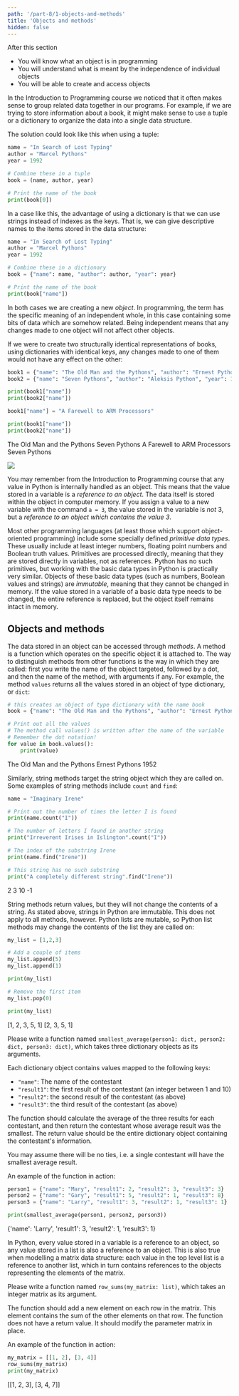 ```yaml
---
path: '/part-8/1-objects-and-methods'
title: 'Objects and methods'
hidden: false
---
```


<text-box variant='learningObjectives' name="Learning objectives">

After this section

- You will know what an object is in programming
- You will understand what is meant by the independence of individual objects
- You will be able to create and access objects

</text-box>

In the Introduction to Programming course we noticed that it often makes sense to group related data together in our programs. For example, if we are trying to store information about a book, it might make sense to use a tuple or a dictionary to organize the data into a single data structure.

The solution could look like this when using a tuple:

```python
name = "In Search of Lost Typing"
author = "Marcel Pythons"
year = 1992

# Combine these in a tuple
book = (name, author, year)

# Print the name of the book
print(book[0])
```

In a case like this, the advantage of using a dictionary is that we can use strings instead of indexes as the keys. That is, we can give descriptive names to the items stored in the data structure:

```python
name = "In Search of Lost Typing"
author = "Marcel Pythons"
year = 1992

# Combine these in a dictionary
book = {"name": name, "author": author, "year": year}

# Print the name of the book
print(book["name"])
```

In both cases we are creating a new _object_. In programming, the term has the specific meaning of an independent whole, in this case containing some bits of data which are somehow related. Being independent means that any changes made to one object will not affect other objects.

If we were to create two structurally identical representations of books, using dictionaries with identical keys, any changes made to one of them would not have any effect on the other:

```python
book1 = {"name": "The Old Man and the Pythons", "author": "Ernest Pythons", "year": 1952}
book2 = {"name": "Seven Pythons", "author": "Aleksis Python", "year": 1894}

print(book1["name"])
print(book2["name"])

book1["name"] = "A Farewell to ARM Processors"

print(book1["name"])
print(book2["name"])
```

<sample-output>

The Old Man and the Pythons
Seven Pythons
A Farewell to ARM Processors
Seven Pythons

</sample-output>

<img src="8_1_1.png">

<text-box variant="info" name="Python objects">

You may remember from the Introduction to Programming course that any value in Python is internally handled as an object. This means that the value stored in a variable is a _reference to an object_. The data itself is stored within the object in computer memory. If you assign a value to a new variable with the command `a = 3`, the value stored in the variable is _not_ 3, but a _reference to an object which contains the value 3_.

Most other programming languages (at least those which support object-oriented programming) include some specially defined _primitive data types_. These usually include at least integer numbers, floating point numbers and Boolean truth values. Primitives are processed directly, meaning that they are stored directly in variables, not as references. Python has no such primitives, but working with the basic data types in Python is practically very similar. Objects of these basic data types (such as numbers, Boolean values and strings) are _immutable_, meaning that they cannot be changed in memory. If the value stored in a variable of a basic data type needs to be changed, the entire reference is replaced, but the object itself remains intact in memory.

</text-box>

## Objects and methods

The data stored in an object can be accessed through _methods_. A method is a function which operates on the specific object it is attached to. The way to distinguish methods from other functions is the way in which they are called: first you write the name of the object targeted, followed by a dot, and then the name of the method, with arguments if any. For example, the method `values` returns all the values stored in an object of type dictionary, or `dict`:

```python
# this creates an object of type dictionary with the name book
book = {"name": "The Old Man and the Pythons", "author": "Ernest Pythons", "year": 1952}

# Print out all the values
# The method call values() is written after the name of the variable
# Remember the dot notation!
for value in book.values():
    print(value)
```

<sample-output>

The Old Man and the Pythons
Ernest Pythons
1952

</sample-output>

Similarly, string methods target the string object which they are called on. Some examples of string methods include `count` and `find`:

```python
name = "Imaginary Irene"

# Print out the number of times the letter I is found
print(name.count("I"))

# The number of letters I found in another string
print("Irreverent Irises in Islington".count("I"))

# The index of the substring Irene
print(name.find("Irene"))

# This string has no such substring
print("A completely different string".find("Irene"))
```

<sample-output>

2
3
10
-1

</sample-output>

String methods return values, but they will not change the contents of a string. As stated above, strings in Python are immutable. This does not apply to all methods, however. Python lists are mutable, so Python list methods may change the contents of the list they are called on:

```python
my_list = [1,2,3]

# Add a couple of items
my_list.append(5)
my_list.append(1)

print(my_list)

# Remove the first item
my_list.pop(0)

print(my_list)
```

<sample-output>

[1, 2, 3, 5, 1]
[2, 3, 5, 1]

</sample-output>

<programming-exercise name='The smallest average result' tmcname='part08-01_smallest_average'>

Please write a function named `smallest_average(person1: dict, person2: dict, person3: dict)`, which takes three dictionary objects as its arguments.

Each dictionary object contains values mapped to the following keys:

* `"name"`: The name of the contestant
* `"result1"`: the first result of the contestant (an integer between 1 and 10)
* `"result2"`: the second result of the contestant (as above)
* `"result3"`: the third result of the contestant (as above)

The function should calculate the average of the three results for each contestant, and then return the contestant whose average result was the smallest. The return value should be the entire dictionary object containing the contestant's information.

You may assume there will be no ties, i.e. a single contestant will have the smallest average result.

An example of the function in action:

```python
person1 = {"name": "Mary", "result1": 2, "result2": 3, "result3": 3}
person2 = {"name": "Gary", "result1": 5, "result2": 1, "result3": 8}
person3 = {"name": "Larry", "result1": 3, "result2": 1, "result3": 1}

print(smallest_average(person1, person2, person3))
```

<sample-output>

{'name': 'Larry', 'result1': 3, 'result2': 1, 'result3': 1}

</sample-output>

</programming-exercise>

<programming-exercise name='Row sums' tmcname='part08-02_row_sums '>

In Python, every value stored in a variable is a reference to an object, so any value stored in a list is also a reference to an object. This is also true when modelling a matrix data structure: each value in the top level list is a reference to another list, which in turn contains references to the objects representing the elements of the matrix.

Please write a function named `row_sums(my_matrix: list)`, which takes an integer matrix as its argument.

The function should add a new element on each row in the matrix. This element contains the sum of the other elements on that row. The function does not have a return value. It should modify the parameter matrix in place.

An example of the function in action:

```python
my_matrix = [[1, 2], [3, 4]]
row_sums(my_matrix)
print(my_matrix)
```

<sample-output>

[[1, 2, 3], [3, 4, 7]]

</sample-output>

</programming-exercise>
